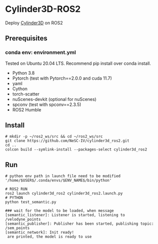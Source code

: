 # Cylinder3D-ROS2

Deploy [Cylinder3D](https://github.com/xinge008/Cylinder3D) on ROS2

## Prerequisites
### conda env: environment.yml

Tested on Ubuntu 20.04 LTS. Recommend pip install over conda install.
- Python 3.8
- Pytorch (test with Pytorch==2.0.0 and cuda 11.7)
- yaml
- Cython
- torch-scatter
- nuScenes-devkit (optional for nuScenes)
- spconv (test with spconv==2.3.5)
- ROS2 Humble

## Install
```
# mkdir -p ~/ros2_ws/src && cd ~/ros2_ws/src
git clone https://github.com/NeSC-IV/cylinder3d_ros2.git
cd ..
colcon build --symlink-install --packages-select cylinder3d_ros2
```

## Run
```
# python env path in launch file need to be modified
'/home/$USER$/.conda/envs/$ENV_NAME$/bin/python'

# ROS2 RUN
ros2 launch cylinder3d_ros2 cylinder3d_ros2.launch.py
# PYTHON
python test_semantic.py

### wait for the model to be loaded, when message
[semantic_listener]: Listener is started, listening to /velodyne_points
[semantic_publisher]: Publisher has been started, publishing topic: /sem_points
[semantic_network]: Init ready!
 are printed, the model is ready to use
```
